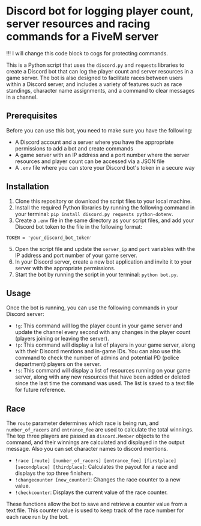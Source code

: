 # Discord bot for logging player count, server resources and racing commands for a FiveM server

!!! I will change this code block to cogs for protecting commands.

This is a Python script that uses the `discord.py` and `requests` libraries to create a Discord bot that can log the player count and server resources in a game server. The bot is also designed to facilitate races between users within a Discord server, and includes a variety of features such as race standings, character name assignments, and a command to clear messages in a channel.

## Prerequisites

Before you can use this bot, you need to make sure you have the following:

- A Discord account and a server where you have the appropriate permissions to add a bot and create commands
- A game server with an IP address and a port number where the server resources and player count can be accessed via a JSON file
- A `.env` file where you can store your Discord bot's token in a secure way

## Installation

1. Clone this repository or download the script files to your local machine.
2. Install the required Python libraries by running the following command in your terminal: `pip install discord.py requests python-dotenv`.
3. Create a `.env` file in the same directory as your script files, and add your Discord bot token to the file in the following format: 

`TOKEN = 'your_discord_bot_token'`

5. Open the script file and update the `server_ip` and `port` variables with the IP address and port number of your game server.
6. In your Discord server, create a new bot application and invite it to your server with the appropriate permissions.
7. Start the bot by running the script in your terminal: `python bot.py`.

## Usage

Once the bot is running, you can use the following commands in your Discord server:

- `!g`: This command will log the player count in your game server and update the channel every second with any changes in the player count (players joining or leaving the server).
- `!p`: This command will display a list of players in your game server, along with their Discord mentions and in-game IDs. You can also use this command to check the number of admins and potential PD (police department) players on the server.
- `!s`: This command will display a list of resources running on your game server, along with any new resources that have been added or deleted since the last time the command was used. The list is saved to a text file for future reference.

## Race

The `route` parameter determines which race is being run, and `number_of_racers` and `entrance_fee` are used to calculate the total winnings. The top three players are passed as `discord.Member` objects to the command, and their winnings are calculated and displayed in the output message. Also you can set character names to discord mentions.

- `!race [route] [number_of_racers] [entrance_fee] [firstplace] [secondplace] [thirdplace]`: Calculates the payout for a race and displays the top three finishers.
- `!changecounter [new_counter]`: Changes the race counter to a new value.
- `!checkcounter`: Displays the current value of the race counter.

These functions allow the bot to save and retrieve a counter value from a text file. This counter value is used to keep track of the race number for each race run by the bot.
